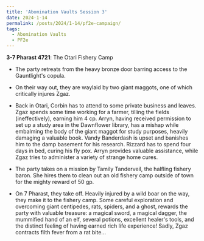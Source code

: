 ```yaml
---
title: 'Abomination Vaults Session 3'
date: 2024-1-14
permalink: /posts/2024/1-14/pf2e-campaign/
tags:
  - Abomination Vaults
  - PF2e
---
```



**3-7 Pharast 4721**: The Otari Fishery Camp

- The party retreats from the heavy bronze door barring access to the Gauntlight's copula. 

- On their way out, they are waylaid by two giant maggots, one of which critically injures Zgaz.

- Back in Otari, Corbin has to attend to some private business and leaves. Zgaz spends some time working for a farmer, tilling the fields (ineffectively), earning him 4 cp. Arryn, having received permission to set up a study area in the Dawnflower library, has a mishap while embalming the body of the giant maggot for study purposes, heavily damaging a valuable book. Vandy Banderdash is upset and banishes him to the damp basement for his research. Rizzard has to spend four days in bed, curing his fly pox. Arryn provides valuable assistance, while Zgaz tries to administer a variety of strange home cures.

- The party takes on a mission by Tamily Tanderveil, the halfling fishery baron. She hires them to clean out an old fishery camp outside of town for the mighty reward of 50 gp.

- On 7 Pharast, they take off. Heavily injured by a wild boar on the way, they make it to the fishery camp. Some careful exploration and overcoming giant centipedes, rats, spiders, and a ghost, rewards the party with valuable treasure: a magical sword, a magical dagger, the mummified hand of an elf, several potions, excellent healer's tools, and the distinct feeling of having earned rich life experience! Sadly, Zgaz contracts filth fever from a rat bite...
